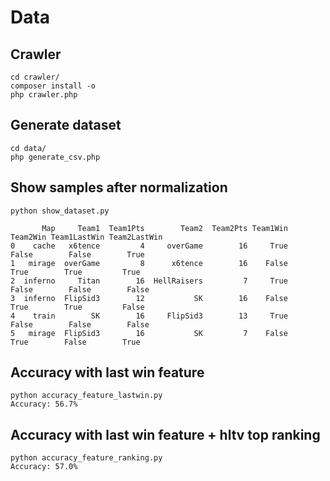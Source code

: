 # Data

## Crawler

```
cd crawler/
composer install -o
php crawler.php
```

## Generate dataset

```
cd data/
php generate_csv.php
```

## Show samples after normalization

```
python show_dataset.py

       Map     Team1  Team1Pts        Team2  Team2Pts Team1Win Team2Win Team1LastWin Team2LastWin
0    cache   x6tence         4     overGame        16     True    False        False        True
1   mirage  overGame         8      x6tence        16    False     True        True         True
2  inferno     Titan        16  HellRaisers         7     True    False        False        False
3  inferno  FlipSid3        12           SK        16    False     True        True         False
4    train        SK        16     FlipSid3        13     True    False        False        False
5   mirage  FlipSid3        16           SK         7    False     True        False        True
```

## Accuracy with last win feature

```
python accuracy_feature_lastwin.py
Accuracy: 56.7%
```

## Accuracy with last win feature + hltv top ranking

```
python accuracy_feature_ranking.py
Accuracy: 57.0%
```
